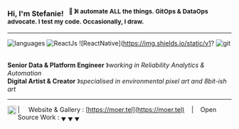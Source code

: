 ### Hi, I'm Stefanie! &nbsp;&nbsp;<sup>👾 &#12299;I automate ALL the things. GitOps & DataOps advocate. I test my code. Occasionally, I draw.</sup>

----

![languages](https://img.shields.io/static/v1?label=&message=languages:&color=555&style=flat-square)
![ReactJs](https://img.shields.io/static/v1?logo=react&label=&message=ReactJs&color=111&logoColor=AAA&style=flat-square&link=)
![ReactNative](https://img.shields.io/static/v1?
![git](https://img.shields.io/static/v1?logo=git&label=&message=git&color=111&logoColor=AAA&style=flat-square)
&nbsp;&nbsp;&nbsp;

**Senior Data & Platform Engineer** &#12299;_working in Reliability Analytics & Automation_
<br/>
**Digital Artist & Creator** &#12299;_specialised in environmental pixel art and 8bit-ish art_

----

<a href="https://www.linkedin.com/in/dev-vinicius-spanholo/">
  <img align="left" alt="Vinícius Spanholo LinkedIn" width="20px" src="https://cdn.jsdelivr.net/npm/simple-icons@v3/icons/linkedin.svg" />
</a>

| &nbsp;&nbsp;&nbsp; Website & Gallery : [https://moer.tel](https://moer.tel) &nbsp;&nbsp;&nbsp;|&nbsp;&nbsp;&nbsp; Open Source Work : <sub>&#9660; &#9660; &#9660;</sub>
